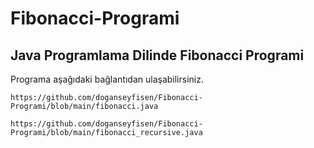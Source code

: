 # Fibonacci-Programi

## Java Programlama Dilinde Fibonacci Programi

Programa aşağıdaki bağlantıdan ulaşabilirsiniz.

```
https://github.com/doganseyfisen/Fibonacci-Programi/blob/main/fibonacci.java
```

```
https://github.com/doganseyfisen/Fibonacci-Programi/blob/main/fibonacci_recursive.java
```
